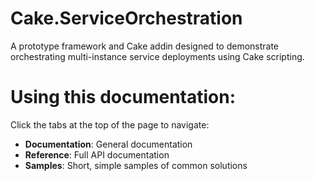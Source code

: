 # Cake.ServiceOrchestration

A prototype framework and Cake addin designed to demonstrate orchestrating multi-instance service deployments using Cake scripting.

# Using this documentation:

Click the tabs at the top of the page to navigate:
- **Documentation**: General documentation
- **Reference**: Full API documentation
- **Samples**: Short, simple samples of common solutions
